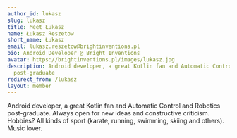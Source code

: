 ```yaml
---
author_id: lukasz
slug: lukasz
title: Meet Łukasz
name: Łukasz Reszetow
short_name: Łukasz
email: lukasz.reszetow@brightinventions.pl
bio: Android Developer @ Bright Inventions
avatar: https://brightinventions.pl/images/lukasz.jpg
description: Android developer, a great Kotlin fan and Automatic Control and Robotics
  post-graduate
redirect_from: /lukasz
layout: member
---
```


Android developer, a great Kotlin fan and Automatic Control and Robotics post-graduate. Always open for new ideas and constructive criticism. Hobbies? All kinds of sport (karate, running, swimming, skiing and others). Music lover.

